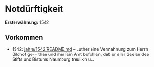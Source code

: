 # Notdürftigkeit

**Ersterwähnung:** 1542

## Vorkommen
- 1542: [jahre/1542/README.md](../jahre/1542/README.md) – Luther eine Vermahnung zum Herrn Biſchof ge-=
than und ihm ſein Amt befohlen, daß er aller Seelen
des Stifts und Bistums Naumburg treuli<h u...
